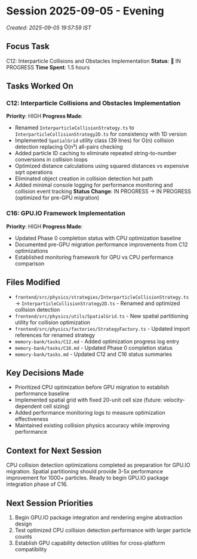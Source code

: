 # Session 2025-09-05 - Evening
*Created: 2025-09-05 19:57:59 IST*

## Focus Task
C12: Interparticle Collisions and Obstacles Implementation
**Status**: 🔄 IN PROGRESS
**Time Spent**: 1.5 hours

## Tasks Worked On
### C12: Interparticle Collisions and Obstacles Implementation
**Priority**: HIGH
**Progress Made**:
- Renamed `InterparticleCollisionStrategy.ts` to `InterparticleCollisionStrategy2D.ts` for consistency with 1D version
- Implemented `SpatialGrid` utility class (39 lines) for O(n) collision detection replacing O(n²) all-pairs checking
- Added particle ID caching to eliminate repeated string-to-number conversions in collision loops
- Optimized distance calculations using squared distances vs expensive sqrt operations
- Eliminated object creation in collision detection hot path
- Added minimal console logging for performance monitoring and collision event tracking
**Status Change**: IN PROGRESS → IN PROGRESS (optimized for pre-GPU migration)

### C16: GPU.IO Framework Implementation  
**Priority**: HIGH
**Progress Made**:
- Updated Phase 0 completion status with CPU optimization baseline
- Documented pre-GPU migration performance improvements from C12 optimizations
- Established monitoring framework for GPU vs CPU performance comparison

## Files Modified
- `frontend/src/physics/strategies/InterparticleCollisionStrategy.ts` → `InterparticleCollisionStrategy2D.ts` - Renamed and optimized collision detection
- `frontend/src/physics/utils/SpatialGrid.ts` - New spatial partitioning utility for collision optimization
- `frontend/src/physics/factories/StrategyFactory.ts` - Updated import references for renamed strategy
- `memory-bank/tasks/C12.md` - Added optimization progress log entry
- `memory-bank/tasks/C16.md` - Updated Phase 0 completion status
- `memory-bank/tasks.md` - Updated C12 and C16 status summaries

## Key Decisions Made
- Prioritized CPU optimization before GPU migration to establish performance baseline
- Implemented spatial grid with fixed 20-unit cell size (future: velocity-dependent cell sizing)
- Added performance monitoring logs to measure optimization effectiveness
- Maintained existing collision physics accuracy while improving performance

## Context for Next Session
CPU collision detection optimizations completed as preparation for GPU.IO migration. Spatial partitioning should provide 3-5x performance improvement for 1000+ particles. Ready to begin GPU.IO package integration phase of C16.

## Next Session Priorities
1. Begin GPU.IO package integration and rendering engine abstraction design
2. Test optimized CPU collision detection performance with larger particle counts
3. Establish GPU capability detection utilities for cross-platform compatibility
